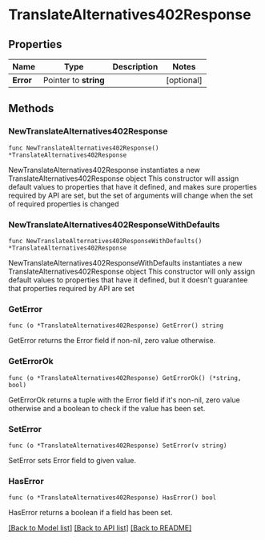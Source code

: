 # TranslateAlternatives402Response

## Properties

Name | Type | Description | Notes
------------ | ------------- | ------------- | -------------
**Error** | Pointer to **string** |  | [optional] 

## Methods

### NewTranslateAlternatives402Response

`func NewTranslateAlternatives402Response() *TranslateAlternatives402Response`

NewTranslateAlternatives402Response instantiates a new TranslateAlternatives402Response object
This constructor will assign default values to properties that have it defined,
and makes sure properties required by API are set, but the set of arguments
will change when the set of required properties is changed

### NewTranslateAlternatives402ResponseWithDefaults

`func NewTranslateAlternatives402ResponseWithDefaults() *TranslateAlternatives402Response`

NewTranslateAlternatives402ResponseWithDefaults instantiates a new TranslateAlternatives402Response object
This constructor will only assign default values to properties that have it defined,
but it doesn't guarantee that properties required by API are set

### GetError

`func (o *TranslateAlternatives402Response) GetError() string`

GetError returns the Error field if non-nil, zero value otherwise.

### GetErrorOk

`func (o *TranslateAlternatives402Response) GetErrorOk() (*string, bool)`

GetErrorOk returns a tuple with the Error field if it's non-nil, zero value otherwise
and a boolean to check if the value has been set.

### SetError

`func (o *TranslateAlternatives402Response) SetError(v string)`

SetError sets Error field to given value.

### HasError

`func (o *TranslateAlternatives402Response) HasError() bool`

HasError returns a boolean if a field has been set.


[[Back to Model list]](../README.md#documentation-for-models) [[Back to API list]](../README.md#documentation-for-api-endpoints) [[Back to README]](../README.md)


